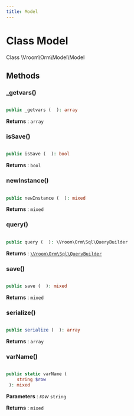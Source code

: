 ```yaml
---
title: Model
---
```


# Class Model

Class \Vroom\Orm\Model\Model









## Methods

### _getvars()

```php

public _getvars (  ): array
```







**Returns**
: <code>array</code> 


### isSave()

```php

public isSave (  ): bool
```







**Returns**
: <code>bool</code> 


### newInstance()

```php

public newInstance (  ): mixed
```







**Returns**
: <code>mixed</code> 


### query()

```php

public query (  ): \Vroom\Orm\Sql\QueryBuilder
```







**Returns**
: <code>[\Vroom\Orm\Sql\QueryBuilder](../Sql/QueryBuilder.md)</code> 


### save()

```php

public save (  ): mixed
```







**Returns**
: <code>mixed</code> 


### serialize()

```php

public serialize (  ): array
```







**Returns**
: <code>array</code> 


### varName()

```php

public static varName ( 
    string $row
 ): mixed
```






**Parameters**
: _row_ <code>string</code> 

**Returns**
: <code>mixed</code> 




